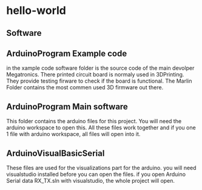 # hello-world
Software
---

ArduinoProgram 
Example code
---

in the xample code software folder is the source code of the main devolper Megatronics. There printed circuit board is normaly used in 3DPrinting.
They provide testing firware to check if the board is functional.
The Marlin Folder contains the most commen used 3D firmware out there.

ArduinoProgram 
Main software
---

This folder contains the arduino files for this project. You will need the arduino workspace to open this.
All these files work together and if you one 1 file with arduino workspace, all files will open into it.

ArduinoVisualBasicSerial
---

These files are used for the visualizations part for the arduino.
you will need visualstudio installed before you can open the files.
if you open Arduino Serial data RX_TX.sln with visualstudio, the whole project will open.
